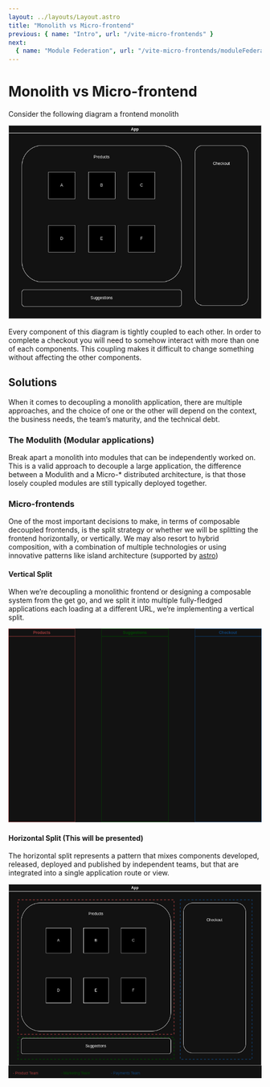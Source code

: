 ```yaml
---
layout: ../layouts/Layout.astro
title: "Monolith vs Micro-frontend"
previous: { name: "Intro", url: "/vite-micro-frontends" }
next:
  { name: "Module Federation", url: "/vite-micro-frontends/moduleFederation" }
---
```


# Monolith vs Micro-frontend

Consider the following diagram a frontend monolith

![A monolithic page.](../assets/monolith.png)

Every component of this diagram is tightly coupled to each other. In order to complete a checkout you will need to somehow interact with more than one of each components. This coupling makes it difficult to change something without affecting the other components.

## Solutions

When it comes to decoupling a monolith application, there are multiple approaches, and the choice of one or the other will depend on the context, the business needs, the team’s maturity, and the technical debt.

### The Modulith (Modular applications)

Break apart a monolith into modules that can be independently worked on. This is a valid approach to decouple a large application, the difference between a Modulith and a Micro-\* distributed architecture, is that those losely coupled modules are still typically deployed together.

### Micro-frontends

One of the most important decisions to make, in terms of composable decoupled frontends, is the split strategy or whether we will be splitting the frontend horizontally, or vertically. We may also resort to hybrid composition, with a combination of multiple technologies or using innovative patterns like island architecture (supported by [astro](https://docs.astro.build/en/concepts/islands/))

#### Vertical Split

When we’re decoupling a monolithic frontend or designing a composable system from the get go, and we split it into multiple fully-fledged applications each loading at a different URL, we’re implementing a vertical split.

![A vertical split microfrontend.](../assets/vertical-split.png)

#### Horizontal Split (This will be presented)

The horizontal split represents a pattern that mixes components developed, released, deployed and published by independent teams, but that are integrated into a single application route or view.

![A horizontal split microfrontend.](../assets/horizontal-split.png)
